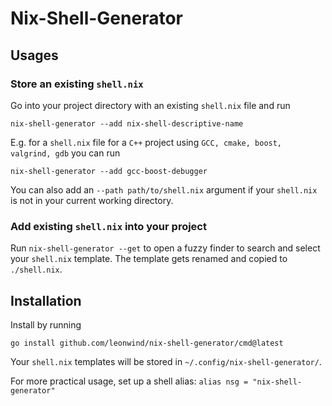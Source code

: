 # Nix-Shell-Generator

## Usages

### Store an existing `shell.nix`
Go into your project directory with an existing `shell.nix` file and run
```shell
nix-shell-generator --add nix-shell-descriptive-name
```

E.g. for a `shell.nix` file for a `C++` project using `GCC, cmake, boost, valgrind, gdb` you can run
```shell
nix-shell-generator --add gcc-boost-debugger
```

You can also add an `--path path/to/shell.nix` argument if your `shell.nix` is not in your current working directory.

### Add existing `shell.nix` into your project
Run `nix-shell-generator --get` to open a fuzzy finder to search and select your `shell.nix` template.
The template gets renamed and copied to `./shell.nix`.


## Installation 
Install by running

```shell
go install github.com/leonwind/nix-shell-generator/cmd@latest
```

Your `shell.nix` templates will be stored in `~/.config/nix-shell-generator/`.

For more practical usage, set up a shell alias: `alias nsg = "nix-shell-generator"`